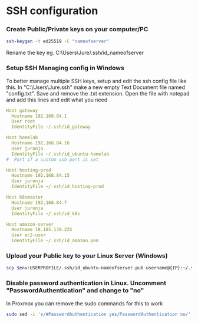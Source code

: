 # SSH configuration

### Create Public/Private keys on your computer/PC 

```bash
ssh-keygen -t ed25519 -C "nameofserver"
```
Rename the key eg. C:\Users\Jure/.ssh/id_nameofserver

### Setup SSH Managing config in Windows

To better manage multiple SSH keys, setup and edit the ssh config file like this.
In "C:\Users\Jure\.ssh\" make a new empty Text Document file named "config.txt". Save and remove the .txt extension.
Open the file with notepad and add this lines and edit what you need
```yaml
Host gateway
  Hostname 192.168.84.1
  User root
  IdentityFile ~/.ssh/id_gateway

Host homelab
  Hostname 192.168.84.16
  User juronja
  IdentityFile ~/.ssh/id_ubuntu-homelab
#  Port if a custom ssh port is set

Host hosting-prod
  Hostname 192.168.84.15
  User juronja
  IdentityFile ~/.ssh/id_hosting-prod

Host k8smaster
  Hostname 192.168.84.7
  User juronja
  IdentityFile ~/.ssh/id_k8s

Host amazon-server
  Hostname 18.185.139.225
  User ec2-user
  IdentityFile ~/.ssh/id_amazon.pem
```

### Upload your Public key to your Linux Server (Windows)

```bash
scp $env:USERPROFILE/.ssh/id_ubuntu-nameofserver.pub username@{IP}:~/.ssh/authorized_keys
```

### Disable password authentication in Linux. Uncomment "PasswordAuthentication" and change to "no"

In Proxmox you can remove the sudo commands for this to work

```bash
sudo sed -i 's/#PasswordAuthentication yes/PasswordAuthentication no/' /etc/ssh/sshd_config && sudo sed -i 's/#AddressFamily any/AddressFamily inet/' /etc/ssh/sshd_config && sudo systemctl restart ssh
```